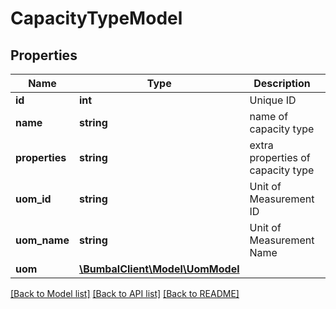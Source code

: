 # CapacityTypeModel

## Properties
Name | Type | Description | Notes
------------ | ------------- | ------------- | -------------
**id** | **int** | Unique ID | [optional] 
**name** | **string** | name of capacity type | [optional] 
**properties** | **string** | extra properties of capacity type | [optional] 
**uom_id** | **string** | Unit of Measurement ID | [optional] 
**uom_name** | **string** | Unit of Measurement Name | [optional] 
**uom** | [**\BumbalClient\Model\UomModel**](UomModel.md) |  | [optional] 

[[Back to Model list]](../README.md#documentation-for-models) [[Back to API list]](../README.md#documentation-for-api-endpoints) [[Back to README]](../README.md)


